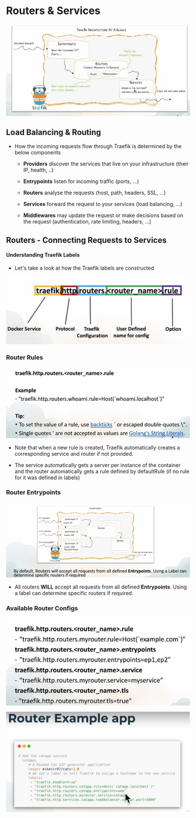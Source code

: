 # Routers & Services

![](notes-assets\2023-03-06-13-47-10-image.png)

## Load Balancing & Routing

- How the incoming requests flow through Traefik is determined by the below components
  
  - **Providers** discover the services that live on your infrastructure (their IP, health, ..)
  
  - **Entrypoints** listen for incoming traffic (ports, ...)
  
  - **Routers** analyse the requests (host, path, headers, SSL, ...)
  
  - **Services** forward the request to your services (load balancing, ...)
  
  - **Middlewares** may update the request or make decisions based on the request (authentication, rate limiting, headers, ...)

## Routers - Connecting Requests to Services

#### Understanding Traefik Labels

- Let's take a look at how the Traefik labels are constructed

![](notes-assets\2023-03-06-13-53-19-image.png)

### Router Rules

![](notes-assets\2023-03-06-13-54-17-image.png)

- Note that when a new rule is created, Traefik automatically creates a corresponding service and router if not provided.

- The service automatically gets a server per instance of the container and the router automatically gets a rule defined by defaultRule (if no rule for it was defined in labels)

### Router Entrypoints

![](notes-assets\2023-03-06-13-59-08-image.png)

- All routers **WILL** accept all requests from all defined **Entrypoints**. Using a label can determine specific routers if required.

### Available Router Configs

![](notes-assets\2023-03-06-14-00-19-image.png)

![](notes-assets\2023-03-06-14-02-00-image.png)

```

```
